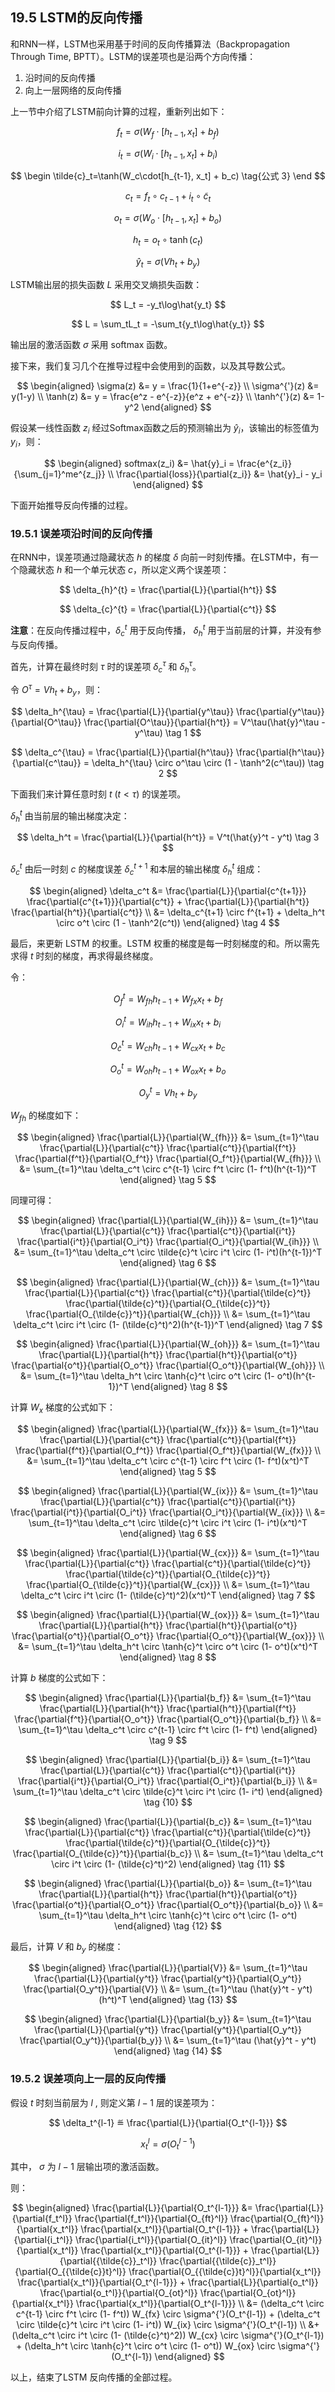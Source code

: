<!--Copyright © Microsoft Corporation. All rights reserved.
  适用于[License](https://github.com/Microsoft/ai-edu/blob/master/LICENSE.md)版权许可-->

## 19.5 LSTM的反向传播

和RNN一样，LSTM也采用基于时间的反向传播算法（Backpropagation Through Time, BPTT）。LSTM的误差项也是沿两个方向传播：
1. 沿时间的反向传播
2. 向上一层网络的反向传播

上一节中介绍了LSTM前向计算的过程，重新列出如下：

$$
f_t=\sigma(W_f\cdot[h_{t-1}, x_t] + b_f) \tag{公式 1}
$$

$$
i_t=\sigma(W_i\cdot[h_{t-1}, x_t] + b_i) \tag{公式 2}
$$

$$
\begin \tilde{c}_t=\tanh(W_c\cdot[h_{t-1}, x_t] + b_c) \tag{公式 3} \end
$$

$$
c_t=f_t \circ c_{t-1}+i_t \circ \tilde{c}_t \tag{公式 4}
$$

$$
o_t=\sigma(W_o\cdot[h_{t-1}, x_t] + b_o) \tag{公式 5}
$$

$$
h_t=o_t \circ \tanh(c_t) \tag{公式 6}
$$

$$
\hat{y}_t = \sigma(Vh_t + b_y) \tag{公式 7}
$$

LSTM输出层的损失函数 $L$ 采用交叉熵损失函数：

$$
L_t = -y_t\log\hat{y_t}
$$

$$
L = \sum_tL_t = -\sum_t{y_t\log\hat{y_t}}
$$

输出层的激活函数 $\sigma$ 采用 softmax 函数。

接下来，我们复习几个在推导过程中会使用到的函数，以及其导数公式。

$$
\begin{aligned}
    \sigma(z) &= y = \frac{1}{1+e^{-z}} \\
    \sigma^{'}(z) &= y(1-y) \\
    \tanh(z) &= y = \frac{e^z - e^{-z}}{e^z + e^{-z}} \\
    \tanh^{'}(z) &= 1-y^2
\end{aligned}
$$

假设某一线性函数 $z_i$ 经过Softmax函数之后的预测输出为 $\hat{y}_i$，该输出的标签值为 $y_i$，则：

$$
\begin{aligned}
    softmax(z_i) &= \hat{y}_i = \frac{e^{z_i}}{\sum_{j=1}^me^{z_j}} \\
    \frac{\partial{loss}}{\partial{z_i}} &= \hat{y}_i - y_i
\end{aligned}
$$


下面开始推导反向传播的过程。

### 19.5.1 误差项沿时间的反向传播

在RNN中，误差项通过隐藏状态 $h$ 的梯度 $\delta$ 向前一时刻传播。在LSTM中，有一个隐藏状态 $h$ 和一个单元状态 $c$，所以定义两个误差项：

$$
\delta_{h}^{t} = \frac{\partial{L}}{\partial{h^t}}
$$

$$
\delta_{c}^{t} = \frac{\partial{L}}{\partial{c^t}}
$$

**注意**：在反向传播过程中，$\delta_{c}^{t}$ 用于反向传播， $\delta_{h}^{t}$ 用于当前层的计算，并没有参与反向传播。

首先，计算在最终时刻 $\tau$ 时的误差项 $\delta_{c}^{\tau}$ 和 $\delta_{h}^{\tau}$。

令 $O^\tau = Vh_t + b_y$，则：

$$
\delta_h^{\tau} = \frac{\partial{L}}{\partial{y^\tau}} \frac{\partial{y^\tau}}{\partial{O^\tau}} \frac{\partial{O^\tau}}{\partial{h^t}} = V^\tau(\hat{y}^\tau - y^\tau) \tag 1
$$

$$
\delta_c^{\tau} = \frac{\partial{L}}{\partial{h^\tau}} \frac{\partial{h^\tau}}{\partial{c^\tau}} = \delta_h^{\tau} \circ o^\tau \circ (1 - \tanh^2(c^\tau))  \tag 2
$$

下面我们来计算任意时刻 $t$ $(t < \tau)$ 的误差项。

$\delta_h^t$ 由当前层的输出梯度决定：

$$
\delta_h^t = \frac{\partial{L}}{\partial{h^t}} = V^t(\hat{y}^t - y^t) \tag 3
$$

$\delta_c^t$ 由后一时刻 $c$ 的梯度误差 $\delta_{c}^{t+1}$ 和本层的输出梯度 $\delta_h^t$ 组成：

$$
\begin{aligned}
\delta_c^t &= \frac{\partial{L}}{\partial{c^{t+1}}} \frac{\partial{c^{t+1}}}{\partial{c^t}} + \frac{\partial{L}}{\partial{h^t}} \frac{\partial{h^t}}{\partial{c^t}} \\
&= \delta_c^{t+1} \circ f^{t+1} + \delta_h^t \circ o^t \circ (1 - \tanh^2(c^t))
\end{aligned} \tag 4
$$

最后，来更新 LSTM 的权重。LSTM 权重的梯度是每一时刻梯度的和。所以需先求得 $t$ 时刻的梯度，再求得最终梯度。

令：

$$
O_f^t=W_{fh}h_{t-1} + W_{fx}x_t + b_f
$$

$$
O_i^t=W_{ih}h_{t-1} + W_{ix}x_t + b_i
$$

$$
O_{\tilde{c}}^t=W_{ch}h_{t-1} + W_{cx}x_t + b_c
$$

$$
O_o^t=W_{oh}h_{t-1} + W_{ox}x_t + b_o
$$

$$
O_y^t=Vh_t + b_y
$$

$W_{fh}$ 的梯度如下：

$$
\begin{aligned}
\frac{\partial{L}}{\partial{W_{fh}}} &= \sum_{t=1}^\tau \frac{\partial{L}}{\partial{c^t}} \frac{\partial{c^t}}{\partial{f^t}} \frac{\partial{f^t}}{\partial{O_f^t}} \frac{\partial{O_f^t}}{\partial{W_{fh}}} \\
&= \sum_{t=1}^\tau \delta_c^t \circ c^{t-1} \circ f^t \circ (1- f^t)(h^{t-1})^T
\end{aligned} \tag 5
$$

同理可得：

$$
\begin{aligned}
\frac{\partial{L}}{\partial{W_{ih}}} &= \sum_{t=1}^\tau \frac{\partial{L}}{\partial{c^t}} \frac{\partial{c^t}}{\partial{i^t}} \frac{\partial{i^t}}{\partial{O_i^t}} \frac{\partial{O_i^t}}{\partial{W_{ih}}} \\
&= \sum_{t=1}^\tau \delta_c^t \circ \tilde{c}^t \circ i^t \circ (1- i^t)(h^{t-1})^T
\end{aligned} \tag 6
$$

$$
\begin{aligned}
\frac{\partial{L}}{\partial{W_{ch}}} &= \sum_{t=1}^\tau \frac{\partial{L}}{\partial{c^t}} \frac{\partial{c^t}}{\partial{\tilde{c}^t}} \frac{\partial{\tilde{c}^t}}{\partial{O_{\tilde{c}}^t}} \frac{\partial{O_{\tilde{c}}^t}}{\partial{W_{ch}}} \\
&= \sum_{t=1}^\tau \delta_c^t \circ i^t \circ (1- (\tilde{c}^t)^2)(h^{t-1})^T
\end{aligned} \tag 7
$$

$$
\begin{aligned}
\frac{\partial{L}}{\partial{W_{oh}}} &= \sum_{t=1}^\tau \frac{\partial{L}}{\partial{h^t}} \frac{\partial{h^t}}{\partial{o^t}} \frac{\partial{o^t}}{\partial{O_o^t}} \frac{\partial{O_o^t}}{\partial{W_{oh}}} \\
&= \sum_{t=1}^\tau \delta_h^t \circ \tanh{c}^t \circ o^t \circ (1- o^t)(h^{t-1})^T
\end{aligned} \tag 8
$$

计算 $W_x$ 梯度的公式如下：

$$
\begin{aligned}
\frac{\partial{L}}{\partial{W_{fx}}} &= \sum_{t=1}^\tau \frac{\partial{L}}{\partial{c^t}} \frac{\partial{c^t}}{\partial{f^t}} \frac{\partial{f^t}}{\partial{O_f^t}} \frac{\partial{O_f^t}}{\partial{W_{fx}}} \\
&= \sum_{t=1}^\tau \delta_c^t \circ c^{t-1} \circ f^t \circ (1- f^t)(x^t)^T
\end{aligned} \tag 5
$$

$$
\begin{aligned}
\frac{\partial{L}}{\partial{W_{ix}}} &= \sum_{t=1}^\tau \frac{\partial{L}}{\partial{c^t}} \frac{\partial{c^t}}{\partial{i^t}} \frac{\partial{i^t}}{\partial{O_i^t}} \frac{\partial{O_i^t}}{\partial{W_{ix}}} \\
&= \sum_{t=1}^\tau \delta_c^t \circ \tilde{c}^t \circ i^t \circ (1- i^t)(x^t)^T
\end{aligned} \tag 6
$$

$$
\begin{aligned}
\frac{\partial{L}}{\partial{W_{cx}}} &= \sum_{t=1}^\tau \frac{\partial{L}}{\partial{c^t}} \frac{\partial{c^t}}{\partial{\tilde{c}^t}} \frac{\partial{\tilde{c}^t}}{\partial{O_{\tilde{c}}^t}} \frac{\partial{O_{\tilde{c}}^t}}{\partial{W_{cx}}} \\
&= \sum_{t=1}^\tau \delta_c^t \circ i^t \circ (1- (\tilde{c}^t)^2)(x^t)^T
\end{aligned} \tag 7
$$

$$
\begin{aligned}
\frac{\partial{L}}{\partial{W_{ox}}} &= \sum_{t=1}^\tau \frac{\partial{L}}{\partial{h^t}} \frac{\partial{h^t}}{\partial{o^t}} \frac{\partial{o^t}}{\partial{O_o^t}} \frac{\partial{O_o^t}}{\partial{W_{ox}}} \\
&= \sum_{t=1}^\tau \delta_h^t \circ \tanh{c}^t \circ o^t \circ (1- o^t)(x^t)^T
\end{aligned} \tag 8
$$

计算 $b$ 梯度的公式如下：

$$
\begin{aligned}
\frac{\partial{L}}{\partial{b_f}} &= \sum_{t=1}^\tau \frac{\partial{L}}{\partial{h^t}} \frac{\partial{h^t}}{\partial{f^t}} \frac{\partial{f^t}}{\partial{O_o^t}} \frac{\partial{O_o^t}}{\partial{b_f}} \\
&= \sum_{t=1}^\tau \delta_c^t \circ c^{t-1} \circ f^t \circ (1- f^t)
\end{aligned} \tag 9
$$

$$
\begin{aligned}
\frac{\partial{L}}{\partial{b_i}} &= \sum_{t=1}^\tau \frac{\partial{L}}{\partial{c^t}} \frac{\partial{c^t}}{\partial{i^t}} \frac{\partial{i^t}}{\partial{O_i^t}} \frac{\partial{O_i^t}}{\partial{b_i}} \\
&= \sum_{t=1}^\tau \delta_c^t \circ \tilde{c}^t \circ i^t \circ (1- i^t)
\end{aligned} \tag {10}
$$

$$
\begin{aligned}
\frac{\partial{L}}{\partial{b_c}} &= \sum_{t=1}^\tau \frac{\partial{L}}{\partial{c^t}} \frac{\partial{c^t}}{\partial{\tilde{c}^t}} \frac{\partial{\tilde{c}^t}}{\partial{O_{\tilde{c}}^t}} \frac{\partial{O_{\tilde{c}}^t}}{\partial{b_c}} \\
&= \sum_{t=1}^\tau \delta_c^t \circ i^t \circ (1- (\tilde{c}^t)^2)
\end{aligned} \tag {11}
$$

$$
\begin{aligned}
\frac{\partial{L}}{\partial{b_o}} &= \sum_{t=1}^\tau \frac{\partial{L}}{\partial{h^t}} \frac{\partial{h^t}}{\partial{o^t}} \frac{\partial{o^t}}{\partial{O_o^t}} \frac{\partial{O_o^t}}{\partial{b_o}} \\
&= \sum_{t=1}^\tau \delta_h^t \circ \tanh{c}^t \circ o^t \circ (1- o^t)
\end{aligned} \tag {12}
$$

最后，计算 $V$ 和 $b_y$ 的梯度：

$$
\begin{aligned}
\frac{\partial{L}}{\partial{V}} &= \sum_{t=1}^\tau \frac{\partial{L}}{\partial{y^t}} \frac{\partial{y^t}}{\partial{O_y^t}} \frac{\partial{O_y^t}}{\partial{V}} \\
&= \sum_{t=1}^\tau (\hat{y}^t - y^t)(h^t)^T
\end{aligned} \tag {13}
$$

$$
\begin{aligned}
\frac{\partial{L}}{\partial{b_y}} &= \sum_{t=1}^\tau \frac{\partial{L}}{\partial{y^t}} \frac{\partial{y^t}}{\partial{O_y^t}} \frac{\partial{O_y^t}}{\partial{b_y}} \\
&= \sum_{t=1}^\tau (\hat{y}^t - y^t)
\end{aligned} \tag {14}
$$


### 19.5.2 误差项向上一层的反向传播

假设 $t$ 时刻当前层为 $l$ , 则定义第 $l-1$ 层的误差项为：

$$
\delta_t^{l-1} ≝ \frac{\partial{L}}{\partial{O_t^{l-1}}}
$$

$$
x_t^l = \sigma(O_t^{l-1})
$$

其中， $\sigma$ 为 $l-1$ 层输出项的激活函数。

则：

$$
\begin{aligned}
    \frac{\partial{L}}{\partial{O_t^{l-1}}} &= \frac{\partial{L}}{\partial{f_t^l}} \frac{\partial{f_t^l}}{\partial{O_{ft}^l}} \frac{\partial{O_{ft}^l}}{\partial{x_t^l}}  \frac{\partial{x_t^l}}{\partial{O_t^{l-1}}}
    + \frac{\partial{L}}{\partial{i_t^l}} \frac{\partial{i_t^l}}{\partial{O_{it}^l}} \frac{\partial{O_{it}^l}}{\partial{x_t^l}}  \frac{\partial{x_t^l}}{\partial{O_t^{l-1}}}
    + \frac{\partial{L}}{\partial{{\tilde{c}}_t^l}} \frac{\partial{{\tilde{c}}_t^l}}{\partial{O_{{\tilde{c}}t}^l}} \frac{\partial{O_{{\tilde{c}}t}^l}}{\partial{x_t^l}}  \frac{\partial{x_t^l}}{\partial{O_t^{l-1}}}
    + \frac{\partial{L}}{\partial{o_t^l}} \frac{\partial{o_t^l}}{\partial{O_{ot}^l}} \frac{\partial{O_{ot}^l}}{\partial{x_t^l}}  \frac{\partial{x_t^l}}{\partial{O_t^{l-1}}}
    \\
    &= (\delta_c^t \circ c^{t-1} \circ f^t \circ (1- f^t)) W_{fx} \circ \sigma^{'}(O_t^{l-1})
    + (\delta_c^t \circ \tilde{c}^t \circ i^t \circ (1- i^t)) W_{ix} \circ \sigma^{'}(O_t^{l-1}) \\
    &+ (\delta_c^t \circ i^t \circ (1- (\tilde{c}^t)^2)) W_{cx} \circ \sigma^{'}(O_t^{l-1})
    + (\delta_h^t \circ \tanh{c}^t \circ o^t \circ (1- o^t)) W_{ox} \circ \sigma^{'}(O_t^{l-1})
\end{aligned}
$$

以上，结束了LSTM 反向传播的全部过程。
